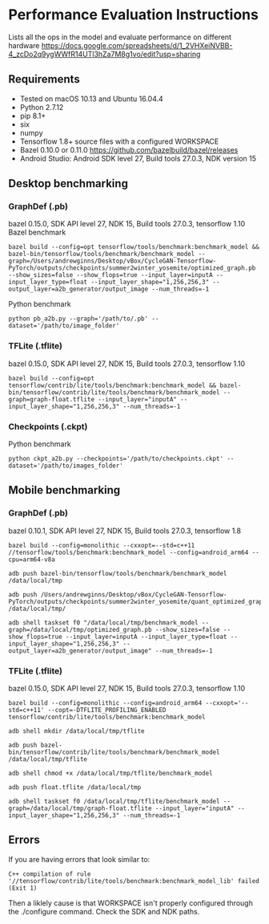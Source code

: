 # Performance Evaluation Instructions

Lists all the ops in the model and evaluate performance on different hardware
https://docs.google.com/spreadsheets/d/1_2VHXeiNVBB-4_zcDo2q9ygWWfR14UTl3hZa7M8g1vo/edit?usp=sharing

## Requirements

- Tested on macOS 10.13 and Ubuntu 16.04.4
- Python 2.7.12
- pip 8.1+
- six
- numpy
- Tensorflow 1.8+ source files with a configured WORKSPACE
- Bazel 0.10.0 or 0.11.0 https://github.com/bazelbuild/bazel/releases
- Android Studio: Android SDK level 27, Build tools 27.0.3, NDK version 15

## Desktop benchmarking

### GraphDef (.pb)
bazel 0.15.0, SDK API level 27, NDK 15, Build tools 27.0.3, tensorflow 1.10
Bazel benchmark
```
bazel build --config=opt tensorflow/tools/benchmark:benchmark_model && bazel-bin/tensorflow/tools/benchmark/benchmark_model --graph=/Users/andrewginns/Desktop/vBox/CycleGAN-Tensorflow-PyTorch/outputs/checkpoints/summer2winter_yosemite/optimized_graph.pb --show_sizes=false --show_flops=true --input_layer=inputA --input_layer_type=float --input_layer_shape="1,256,256,3" --output_layer=a2b_generator/output_image --num_threads=-1
```

Python benchmark
```
python pb_a2b.py --graph='/path/to/.pb' --dataset='/path/to/image_folder'
```

### TFLite (.tflite)
bazel 0.15.0, SDK API level 27, NDK 15, Build tools 27.0.3, tensorflow 1.10
```
bazel build --config=opt tensorflow/contrib/lite/tools/benchmark:benchmark_model && bazel-bin/tensorflow/contrib/lite/tools/benchmark/benchmark_model --graph=graph-float.tflite --input_layer="inputA" --input_layer_shape="1,256,256,3" --num_threads=-1
```

### Checkpoints (.ckpt)

Python benchmark
```
python ckpt_a2b.py --checkpoints='/path/to/checkpoints.ckpt' --dataset='/path/to/images_folder'
```

## Mobile benchmarking

### GraphDef (.pb)
bazel 0.10.1, SDK API level 27, NDK 15, Build tools 27.0.3, tensorflow 1.8

```
bazel build --config=monolithic --cxxopt=--std=c++11 //tensorflow/tools/benchmark:benchmark_model --config=android_arm64 --cpu=arm64-v8a

adb push bazel-bin/tensorflow/tools/benchmark/benchmark_model /data/local/tmp

adb push /Users/andrewginns/Desktop/vBox/CycleGAN-Tensorflow-PyTorch/outputs/checkpoints/summer2winter_yosemite/quant_optimized_graph.pb /data/local/tmp/

adb shell taskset f0 "/data/local/tmp/benchmark_model --graph=/data/local/tmp/optimized_graph.pb --show_sizes=false --show_flops=true --input_layer=inputA --input_layer_type=float --input_layer_shape="1,256,256,3" --output_layer=a2b_generator/output_image" --num_threads=-1
```

### TFLite (.tflite)
bazel 0.15.0, SDK API level 27, NDK 15, Build tools 27.0.3, tensorflow 1.10
```
bazel build --config=monolithic --config=android_arm64 --cxxopt='--std=c++11' --copt=-DTFLITE_PROFILING_ENABLED tensorflow/contrib/lite/tools/benchmark:benchmark_model

adb shell mkdir /data/local/tmp/tflite

adb push bazel-bin/tensorflow/contrib/lite/tools/benchmark/benchmark_model /data/local/tmp/tflite

adb shell chmod +x /data/local/tmp/tflite/benchmark_model

adb push float.tflite /data/local/tmp

adb shell taskset f0 /data/local/tmp/tflite/benchmark_model --graph=/data/local/tmp/graph-float.tflite --input_layer="inputA" --input_layer_shape="1,256,256,3" --num_threads=-1
```

## Errors
If you are having errors that look similar to:
```
C++ compilation of rule '//tensorflow/contrib/lite/tools/benchmark:benchmark_model_lib' failed (Exit 1)
```
Then a liklely cause is that WORKSPACE isn't properly configured through the ./configure command. Check the SDK and NDK paths.
